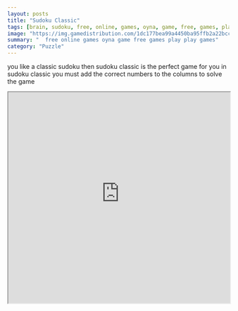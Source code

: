 ```yaml
---
layout: posts
title: "Sudoku Classic"
tags: [brain, sudoku, free, online, games, oyna, game, free, games, play, play, games]
image: "https://img.gamedistribution.com/1dc177bea99a4450ba95ffb2a22bccfd.jpg"
summary: "  free online games oyna game free games play play games"
category: "Puzzle"
---
```


you like a classic sudoku then sudoku classic is the perfect game for you in sudoku classic you must add the correct numbers to the columns to solve the game

<iframe width="100%" height="480px;" src="https://html5.gamedistribution.com/1dc177bea99a4450ba95ffb2a22bccfd/"></iframe>